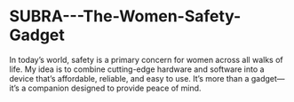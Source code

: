 # SUBRA---The-Women-Safety-Gadget
In today’s world, safety is a primary concern for women across all walks of life. My idea is to combine cutting-edge hardware and software into a device that’s affordable, reliable, and easy to use. It’s more than a gadget—it’s a companion designed to provide peace of mind.
